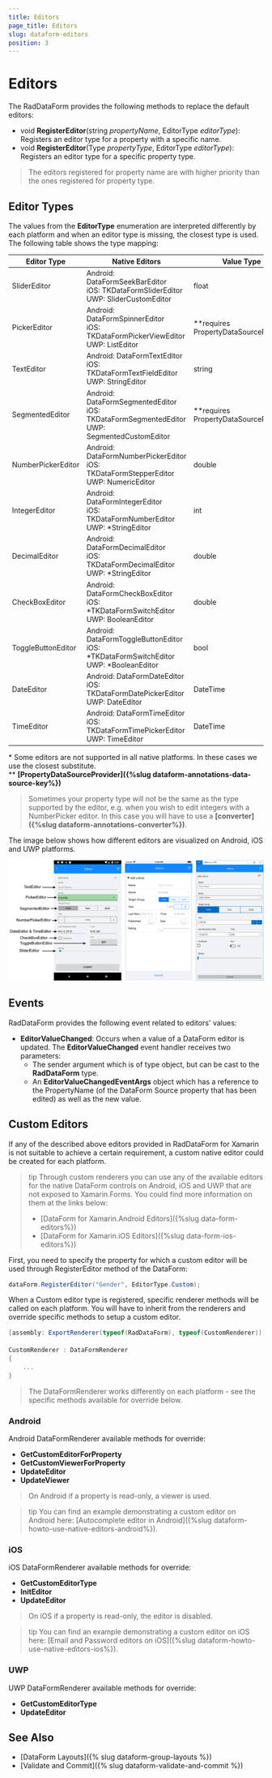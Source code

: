 ```yaml
---
title: Editors
page_title: Editors
slug: dataform-editors
position: 3
---
```


# Editors

The RadDataForm provides the following methods to replace the default editors:

- void **RegisterEditor**(string *propertyName*, EditorType *editorType*): Registers an editor type for a property with a specific name.
- void **RegisterEditor**(Type *propertyType*, EditorType *editorType*): Registers an editor type for a specific property type.

> The editors registered for property name are with higher priority than the ones registered for property type.

## Editor Types

The values from the **EditorType** enumeration are interpreted differently by each platform and when an editor type is missing, the closest type is used. The following table shows the type mapping:  

| Editor Type  		 | Native Editors | Value Type |
|--------------------|----------------|------------|
| SliderEditor 		 | Android: DataFormSeekBarEditor<br />iOS: TKDataFormSliderEditor<br /> UWP: SliderCustomEditor | float |
| PickerEditor 		 | Android: DataFormSpinnerEditor<br />iOS: TKDataFormPickerViewEditor<br />UWP: ListEditor | **requires PropertyDataSourceProvider |
| TextEditor		 | Android: DataFormTextEditor<br />iOS: TKDataFormTextFieldEditor<br />UWP: StringEditor | string |
| SegmentedEditor 	 | Android: DataFormSegmentedEditor<br />iOS: TKDataFormSegmentedEditor<br />UWP: SegmentedCustomEditor | **requires PropertyDataSourceProvider |
| NumberPickerEditor | Android: DataFormNumberPickerEditor<br />iOS: TKDataFormStepperEditor<br />UWP: NumericEditor | double |
| IntegerEditor		 | Android: DataFormIntegerEditor<br />iOS: TKDataFormNumberEditor<br />UWP: *StringEditor | int |
| DecimalEditor		 | Android: DataFormDecimalEditor<br />iOS: TKDataFormDecimalEditor<br />UWP: *StringEditor | double |
| CheckBoxEditor	 | Android: DataFormCheckBoxEditor<br />iOS: *TKDataFormSwitchEditor<br />UWP: BooleanEditor | double |
| ToggleButtonEditor | Android: DataFormToggleButtonEditor<br />iOS: *TKDataFormSwitchEditor<br />UWP: *BooleanEditor | bool |
| DateEditor		 | Android: DataFormDateEditor<br />iOS: TKDataFormDatePickerEditor<br />UWP: DateEditor | DateTime |
| TimeEditor		 | Android: DataFormTimeEditor<br />iOS: TKDataFormTimePickerEditor<br />UWP: TimeEditor | DateTime |

\* Some editors are not supported in all native platforms. In these cases we use the closest substitute.  
\** **[PropertyDataSourceProvider]({%slug dataform-annotations-data-source-key%})**

> Sometimes your property type will not be the same as the type supported by the editor, e.g. when you wish to edit integers with a NumberPicker editor. In this case you will have to use a **[converter]({%slug dataform-annotations-converter%})**.

The image below shows how different editors are visualized on Android, iOS and UWP platforms.

![DataForm Editors](images/dataform_editors_1.png)

## Events

RadDataForm provides the following event related to editors' values: 

* **EditorValueChanged**: Occurs when a value of a DataForm editor is updated. The **EditorValueChanged** event handler receives two parameters:
	* The sender argument which is of type object, but can be cast to the **RadDataForm** type.
	* An **EditorValueChangedEventArgs** object which has a reference to the PropertyName (of the DataForm Source property that has been edited) as well as the new value.

## Custom Editors

If any of the described above editors provided in RadDataForm for Xamarin is not suitable to achieve a certain requirement, a custom native editor could be created for each platform. 

>tip Through custom renderers you can use any of the available editors for the native DataForm controls on Android, iOS and UWP that are not exposed to Xamarin.Forms. You could find more information on them at the links below:
>	- [DataForm for Xamarin.Android Editors]({%slug data-form-editors%})
>	- [DataForm for Xamarin.iOS Editors]({%slug data-form-ios-editors%})

First, you need to specify the property for which a custom editor will be used through RegisterEditor method of the DataForm:

```C#
dataForm.RegisterEditor("Gender", EditorType.Custom);
```

When a Custom editor type is registered, specific renderer methods will be called on each platform. You will have to inherit from the renderers and override specific methods to setup a custom editor.
	
```C#	
[assembly: ExportRenderer(typeof(RadDataForm), typeof(CustomRenderer))]

CustomRenderer : DataFormRenderer
{
	...
}
```

> The DataFormRenderer works differently on each platform - see the specific methods available for override below.

### Android

Android DataFormRenderer available methods for override:

- **GetCustomEditorForProperty**
- **GetCustomViewerForProperty**
- **UpdateEditor**
- **UpdateViewer**

> On Android if a property is read-only, a viewer is used.

>tip You can find an example demonstrating a custom editor on Android here: [Autocomplete editor in Android]({%slug dataform-howto-use-native-editors-android%}).

### iOS

iOS DataFormRenderer available methods for override:

- **GetCustomEditorType**
- **InitEditor**
- **UpdateEditor**

> On iOS if a property is read-only, the editor is disabled.

>tip You can find an example demonstrating a custom editor on iOS here: [Email and Password editors on iOS]({%slug dataform-howto-use-native-editors-ios%}).

### UWP

UWP DataFormRenderer available methods for override:

- **GetCustomEditorType**
- **UpdateEditor**

## See Also

- [DataForm Layouts]({% slug dataform-group-layouts %})
- [Validate and Commit]({% slug dataform-validate-and-commit %})